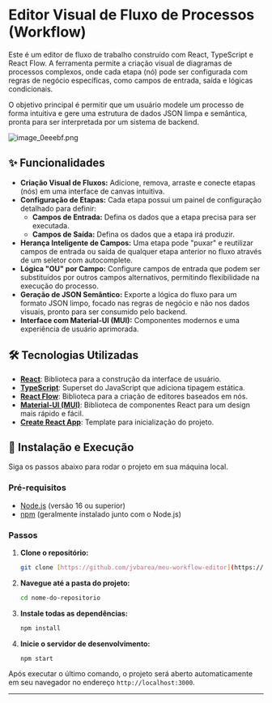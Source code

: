 # Editor Visual de Fluxo de Processos (Workflow)

Este é um editor de fluxo de trabalho construído com React, TypeScript e React Flow. A ferramenta permite a criação visual de diagramas de processos complexos, onde cada etapa (nó) pode ser configurada com regras de negócio específicas, como campos de entrada, saída e lógicas condicionais.

O objetivo principal é permitir que um usuário modele um processo de forma intuitiva e gere uma estrutura de dados JSON limpa e semântica, pronta para ser interpretada por um sistema de backend.

![image_0eeebf.png](https://gist.github.com/assets/13340381/a4347101-7001-4439-93e1-38e53097d740)

## ✨ Funcionalidades

- **Criação Visual de Fluxos:** Adicione, remova, arraste e conecte etapas (nós) em uma interface de canvas intuitiva.
- **Configuração de Etapas:** Cada etapa possui um painel de configuração detalhado para definir:
  - **Campos de Entrada:** Defina os dados que a etapa precisa para ser executada.
  - **Campos de Saída:** Defina os dados que a etapa irá produzir.
- **Herança Inteligente de Campos:** Uma etapa pode "puxar" e reutilizar campos de entrada ou saída de qualquer etapa anterior no fluxo através de um seletor com autocomplete.
- **Lógica "OU" por Campo:** Configure campos de entrada que podem ser substituídos por outros campos alternativos, permitindo flexibilidade na execução do processo.
- **Geração de JSON Semântico:** Exporte a lógica do fluxo para um formato JSON limpo, focado nas regras de negócio e não nos dados visuais, pronto para ser consumido pelo backend.
- **Interface com Material-UI (MUI):** Componentes modernos e uma experiência de usuário aprimorada.

## 🛠️ Tecnologias Utilizadas

- **[React](https://reactjs.org/)**: Biblioteca para a construção da interface de usuário.
- **[TypeScript](https://www.typescriptlang.org/)**: Superset do JavaScript que adiciona tipagem estática.
- **[React Flow](https://reactflow.dev/)**: Biblioteca para a criação de editores baseados em nós.
- **[Material-UI (MUI)](https://mui.com/)**: Biblioteca de componentes React para um design mais rápido e fácil.
- **[Create React App](https://create-react-app.dev/)**: Template para inicialização do projeto.

## 🚀 Instalação e Execução

Siga os passos abaixo para rodar o projeto em sua máquina local.

### Pré-requisitos

- [Node.js](https://nodejs.org/en/) (versão 16 ou superior)
- [npm](https://www.npmjs.com/) (geralmente instalado junto com o Node.js)

### Passos

1.  **Clone o repositório:**
    ```bash
    git clone [https://github.com/jvbarea/meu-workflow-editor](https://github.com/jvbarea/meu-workflow-editor)
    ```

2.  **Navegue até a pasta do projeto:**
    ```bash
    cd nome-do-repositorio
    ```

3.  **Instale todas as dependências:**
    ```bash
    npm install
    ```

4.  **Inicie o servidor de desenvolvimento:**
    ```bash
    npm start
    ```

Após executar o último comando, o projeto será aberto automaticamente em seu navegador no endereço `http://localhost:3000`.

---
